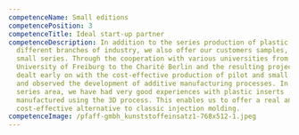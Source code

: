 ```yaml
---
competenceName: Small editions
competencePosition: 3
competenceTitle: Ideal start-up partner
competenceDescription: In addition to the series production of plastic parts for
  different branches of industry, we also offer our customers samples, pilot and
  small series. Through the cooperation with various universities from the
  University of Freiburg to the Charité Berlin and the resulting projects, we
  dealt early on with the cost-effective production of pilot and small series
  and observed the development of additive manufacturing processes. In the small
  series area, we have had very good experiences with plastic inserts
  manufactured using the 3D process. This enables us to offer a real and
  cost-effective alternative to classic injection molding.
competenceImage: /pfaff-gmbh_kunststoffeinsatz1-768x512-1.jpeg
---
```

